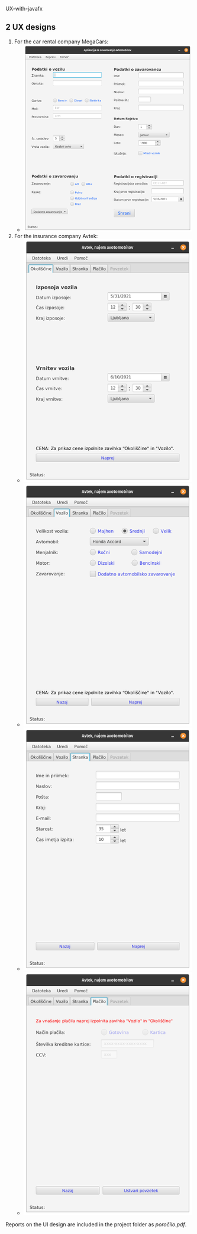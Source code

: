 UX-with-javafx

## 2 UX designs

1. For the car rental company MegaCars:
   - ![Screenshot from 2021-05-31 17-15-12](https://raw.githubusercontent.com/gapizaver/UX-with-javafx/master/screenshots/Screenshot%20from%202021-05-31%2017-15-12.png)
2. For the insurance company Avtek:
   - ![Screenshot from 2021-05-31 17-16-21](https://raw.githubusercontent.com/gapizaver/UX-with-javafx/master/screenshots/Screenshot%20from%202021-05-31%2017-16-21.png)
   - ![Screenshot from 2021-05-31 17-16-53](https://raw.githubusercontent.com/gapizaver/UX-with-javafx/master/screenshots/Screenshot%20from%202021-05-31%2017-16-53.png)
   - ![Screenshot from 2021-05-31 17-17-07](https://raw.githubusercontent.com/gapizaver/UX-with-javafx/master/screenshots/Screenshot%20from%202021-05-31%2017-17-07.png)
   - ![Screenshot from 2021-05-31 17-17-21](https://raw.githubusercontent.com/gapizaver/UX-with-javafx/master/screenshots/Screenshot%20from%202021-05-31%2017-17-21.png)

Reports on the UI design are included in the project folder as *poročilo.pdf*.

